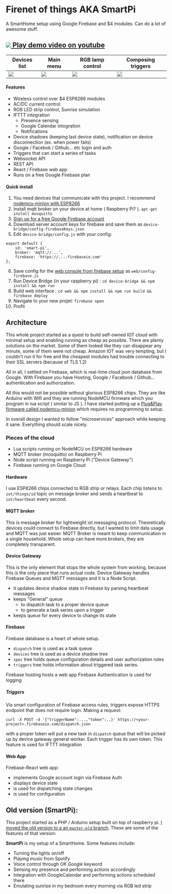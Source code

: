 # Firenet of things AKA SmartPi

A SmartHome setup using Google Firebase and $4 modules. Can do a lot of awesome stuff.

## [![](https://cloud.githubusercontent.com/assets/3775068/16554631/6191bf76-41d0-11e6-9656-615122231014.png)  Play demo video on youtube](https://www.youtube.com/watch?v=AjtrikwHB_Y)


| Devices list                        | Main menu                           | RGB lamp control                    | Composing triggers                  |
|-------------------------------------|-------------------------------------|-------------------------------------|-------------------------------------|
|![](https://cldup.com/n84sS0Fi9M.png)|![](https://cldup.com/-n1hCbb30L.png)|![](https://cldup.com/7BJc3cMJIU.png)|![](https://cldup.com/wOSFFjdpGu.png)|


#### Features

- Wireless control over $4 ESP8266 modules
- AC/DC current control
- RGB LED strip control, Sunrise simulation
- IFTTT integration
	- Presence sensing
	- Google Calendar intogration
	- Notifications
- Device shadows (keeping last device state), notification on device disconnection (ex. when power fails)
- Google / Facebok / Github... etc login and auth
- Triggers that can start a series of tasks
- Websocket API
- REST API
- React / Firebase web app
- Runs on a free Google Firebase plan

#### Quick install

1. You need devices that communicate with this project. I recommend [nodemcu-minion with ESP8266](https://github.com/artpi/nodemcu-minion)
2. Install mqtt broker on your device at home ( Raspberry Pi? ). `apt-get install mosquitto`
3. [Sign up for a free Google Firebase account](https://firebase.google.com/)
4. Download server account keys for firebase and save them as `device-bridge/config-firebaseKeys.json`
5. Edit `device-bridge/config.js` with your config:
```
export default {
	id: 'smart-pi',
	broker: 'mqtt://...',
	firebase: 'https://....firebaseio.com'
};
```
6. Save config for the [web console from firebase setup](https://firebase.google.com/docs/web/setup) as `web/config-firebase.js`
7. Run Device Bridge (in your raspberry pi) : `cd device-bridge && npm install && npm run`
8. Build web interface : `cd web && npm install && npm run build && firebase deploy`
9. Navigate to your new projet: `firebase open`
10. Profit

## Architecture

This whole project started as a quest to build self-owned IOT cloud with minimal setup and enabling running as cheap as possible.
There are plenty solutions on the market. Some of them looked like they can disappear any minute, some of them were not cheap.
Amazon IOT was very tempting, but I couldn't run it for free and the cheapest modules had trouble connecting to their SSL servers (because of TLS 1.2)

All in all, I settled on Firebase, which is real-time cloud json database from Google. With Firebase you have Hosting, Google / Facebook / Github... 
authentication and authorization.

All this would not be possible without glorious ESP8266 chips. They are like Arduino with Wifi and they are running NodeMCU firmware which you program in lua script ( similar to JS ).
I have started putting up a [ Plug&Play firmware called nodemcu-minion](https://github.com/artpi/nodemcu-minion) which requires no programming to setup.

In overall design I wanted to follow "microservices" approach while keeping it sane. Everything should scale nicely.

### Pieces of the cloud

- Lua scripts running on NodeMCU on ESP8266 hardware
- MQTT broker (mosquitto) on Raspberry Pi
- Node script running on Raspberry Pi ("Device Gateway")
- Firebase running on Google Cloud

#### Hardware

I use ESP8266 chips connected to RGB strip or relays.
Each chip listens to `iot/things/id` topic on message broker and sends a heartbeat to `iot/heartbeat` every second.

#### MQTT broker

This is message broker for lightweight iot messaging protocol.
Theoretically devices could connect to Firebase directly, but I wanted to limit data usage and MQTT was just easier. MQTT Broker is meant to keep communication in a single household. Whole setup can have more brokers, they are completely transparent.

#### Device Gateway

This is the only element that stops the whole system from working, because this is the only piece that runs actual code.
Device Gateway handles Firebase Queues and MQTT messages and it is a Node Script.
- it updates device shadow state in Firebase by parsing heartbeat messages
- keeps "General" queue
	- to dispatch task to a proper device queue
	- to generate a task series upon a trigger
- keeps queue for every device to change its state

#### Firebase

Firebase database is a heart of whole setup.
- `dispatch` tree is used as a task queue
- `devices` tree is used as a device shadow tree
- `spec` tree holds queue configuration details and user authorization rules
- `triggers` tree holds information about triggered task series.

Firebase hosting hosts a web app
Firebase Authentication is used for logging

##### Triggers

Via smart configuration of Firebase access rules, triggers expose HTTPS endpoint that does not require login.
Making a request:
```
curl -X POST -d '{"triggerName":...,"token":..}' https://<your-project>.firebaseio.com/dispatch.json
```
with a proper token will put a new task in `dispatch` queue that will be picked up by device gateway general worker. Each trigger has its own token.
This feature is used for IFTTT integration

#### Web App

Firebase-React web app:
- implements Google account login via Firebase Auth
- displays device state
- is used for dispatching state changes
- is used for configuration

## Old version (SmartPi):

This project started as a PHP / Arduino setup built on top of raspberry pi. [I moved the old version to a an `master-old` branch](https://github.com/artpi/SmartPi/tree/master-old).
These are some of the features of that version:

**SmartPi** is my setup of a SmartHome. Some features include:
- Turning the lights on/off
- Playing music from Spotify
- Voice control through *OK Google* keyword
- Sensing my presence and performing actions accordingly
- Integration with GoogleCalendar and performing actions scheduled there
- Emulating sunrise in my bedroom every morning via RGB led strip

